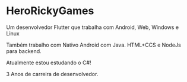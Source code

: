 # HeroRickyGames

Um desenvolvedor Flutter que trabalha com Android, Web, Windows e Linux

Também trabalho com Nativo Android com Java. HTML+CCS e NodeJs para backend.

Atualmente estou estudando o C#!

3 Anos de carreira de desenvolvedor.
